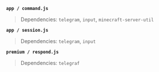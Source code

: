 **`app / command.js`**
> Dependencies: `telegram`, `input`, `minecraft-server-util`

**`app / session.js`**
> Dependencies: `telegram`, `input`

**`premium / respond.js`**
> Dependencies: `telegraf`
